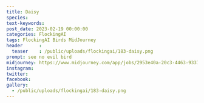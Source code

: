 ```yaml
---
title: Daisy
species: 
text-keywords: 
post_date: 2023-02-19 00:00:00
categories: FlockingAI
tags: FlockingAI Birds MidJourney 
header      :
  teaser    : /public/uploads/flockingai/183-daisy.png
prompt: see no evil bird
midjourney: https://www.midjourney.com/app/jobs/2953e40a-20c3-4463-9337-90954c25a672
instagram: 
twitter: 
facebook: 
gallery: 
  - /public/uploads/flockingai/183-daisy.png
---
```


